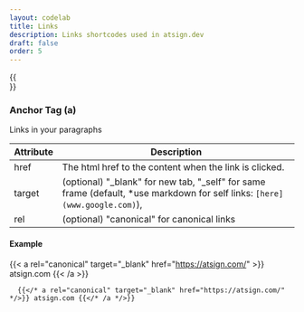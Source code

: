 ```yaml
---
layout: codelab
title: Links
description: Links shortcodes used in atsign.dev
draft: false
order: 5
---
```


{{<br>}}

### Anchor Tag (a)

Links in your paragraphs

| Attribute | Description                                            |
| --------- | ------------------------------------------------------ |
| href      | The html href to the content when the link is clicked. |
| target    | (optional) "_blank" for new tab, "_self" for same frame (default, *use markdown for self links: `[here](www.google.com)`),|
| rel       | (optional) "canonical" for canonical links

#### Example

{{< a rel="canonical" target="_blank" href="https://atsign.com/" >}} atsign.com {{< /a >}}

```go-html-template
  {{</* a rel="canonical" target="_blank" href="https://atsign.com/" */>}} atsign.com {{</* /a */>}}
```